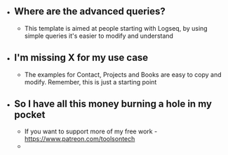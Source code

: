 - ## Where are the advanced queries?
	- This template is aimed at people starting with Logseq, by using simple queries it's easier to modify and understand
- ## I'm missing X for my use case
	- The examples for Contact, Projects and Books are easy to copy and modify. Remember, this is just a starting point
- ## So I have all this money burning a hole in my pocket
	- If you want to support more of my free work - https://www.patreon.com/toolsontech
	-